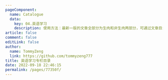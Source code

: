 ```yaml
---
pageComponent: 
  name: Catalogue
  data: 
    key: 04.英语学习
    description: 使用方法：最新一版的文章全部分为生肉和非生肉两部分，可通过文章目录跳转(手机端记得点击左上角的Logo以弹出侧边菜单喔)
article: false
comment: false
editLink: false
author: 
  name: TommyZeng
  link: https://github.com/tommyzeng777
title: 英语学习专栏目录
date: 2022-09-18 22:46:15
permalink: /pages/77350f/
---
```


